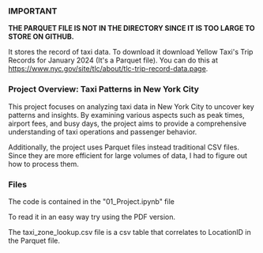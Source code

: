 ### IMPORTANT

<b>THE PARQUET FILE IS NOT IN THE DIRECTORY SINCE IT IS TOO LARGE TO STORE ON GITHUB.</b>

It stores the record of taxi data. To download it download Yellow Taxi's Trip Records for January 2024 (It's a Parquet file).
You can do this at https://www.nyc.gov/site/tlc/about/tlc-trip-record-data.page.


### Project Overview: Taxi Patterns in New York City

This project focuses on analyzing taxi data in New York City to uncover key patterns and insights.
By examining various aspects such as peak times, airport fees,
and busy days, the project aims to provide a comprehensive understanding of taxi operations and passenger behavior.


Additionally, the project uses Parquet files instead traditional CSV files.
Since they are more efficient for large volumes of data, I had to figure out how to process them.

### Files

The code is contained in the "01_Project.ipynb" file

To read it in an easy way try using the PDF version.


The taxi_zone_lookup.csv file is a csv table that correlates to LocationID in the Parquet file.










